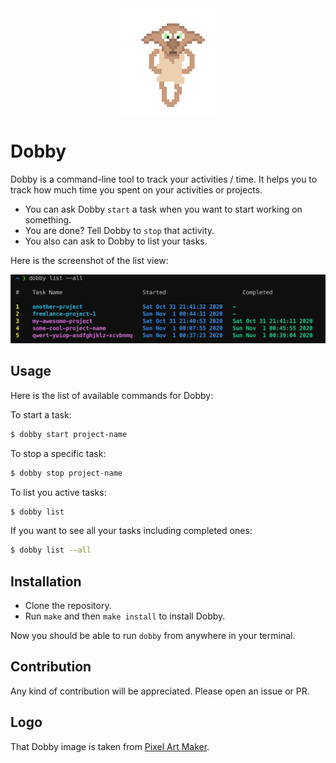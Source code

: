 <div align="center">
  <img src="./images/logo.png" width="150" alt="react loves typescript">
</div>

# Dobby

Dobby is a command-line tool to track your activities / time. It helps you to track how much time you spent on your activities or projects.

- You can ask Dobby `start` a task when you want to start working on something.
- You are done? Tell Dobby to `stop` that activity.
- You also can ask to Dobby to list your tasks.

Here is the screenshot of the list view:

<img src="./images/ss.png" alt="dobby screenshot" />

## Usage

Here is the list of available commands for Dobby:

To start a task:

```bash
$ dobby start project-name
```

To stop a specific task:

```bash
$ dobby stop project-name
```

To list you active tasks:

```bash
$ dobby list
```

If you want to see all your tasks including completed ones:

```bash
$ dobby list --all
```

## Installation

- Clone the repository.
- Run `make` and then `make install` to install Dobby.

Now you should be able to run `dobby` from anywhere in your terminal.

## Contribution

Any kind of contribution will be appreciated. Please open an issue or PR.

## Logo

That Dobby image is taken from [Pixel Art Maker](http://pixelartmaker.com).

